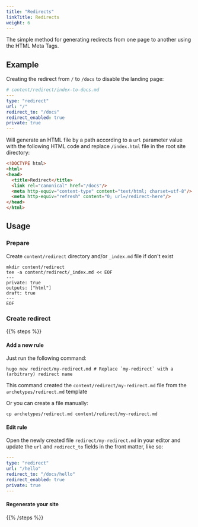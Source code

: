 ```yaml
---
title: "Redirects"
linkTitle: Redirects
weight: 6
---
```


The simple method for generating redirects from one page to another using the HTML Meta Tags.

## Example
Creating the redirect from `/` to `/docs` to disable the landing page:
```yaml
# content/redirect/index-to-docs.md
---
type: "redirect"
url: "/"
redirect_to: "/docs"
redirect_enabled: true
private: true
---
```

Will generate an HTML file by a path according to a `url` parameter value with the following HTML code and replace `/index.html` file in the root site
directory:

```html
<!DOCTYPE html>
<html>
<head>
  <title>Redirect</title>
  <link rel="canonical" href="/docs"/>
  <meta http-equiv="content-type" content="text/html; charset=utf-8"/>
  <meta http-equiv="refresh" content="0; url=/redirect-here"/>
</head>
</html>
```

## Usage
### Prepare
Create `content/redirect` directory and/or `_index.md` file if don't exist
```shell
mkdir content/redirect
tee -a content/redirect/_index.md << EOF
---
private: true
outputs: ["html"]
draft: true
---
EOF
```
### Create redirect
{{% steps %}}

#### Add a new rule
Just run the following command:
```shell
hugo new redirect/my-redirect.md # Replace `my-redirect` with a (arbitrary) redirect name
```
This command created the `content/redirect/my-redirect.md` file from the `archetypes/redirect.md` template

Or you can create a file manually:
```shell
cp archetypes/redirect.md content/redirect/my-redirect.md
```

#### Edit rule
Open the newly created file `redirect/my-redirect.md` in your editor and update the `url` and `redirect_to` fields in the front matter, like so:

```yaml
---
type: "redirect"
url: "/hello"
redirect_to: "/docs/hello"
redirect_enabled: true
private: true
---
```

#### Regenerate your site
{{% /steps %}}

